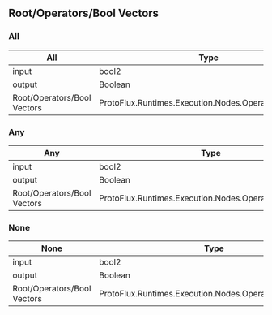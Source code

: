 <!-----------------------------------------------------------------------+
 ! This file has been generated using a script. Do not edit it manually. !
 ! Edit the individual node pages instead.                               !
 +----------------------------------------------------------------------->

## Root/Operators/Bool Vectors

### All

<!-- ProtofluxNode:start -->
| All | Type | Label |
| --- | ---- | ----- |
| input | bool2 | V |
| output | Boolean | * |
| Root/Operators/Bool Vectors | ProtoFlux.Runtimes.Execution.Nodes.Operators.All_Bool2 |  |
<!-- ProtofluxNode:end -->


### Any

<!-- ProtofluxNode:start -->
| Any | Type | Label |
| --- | ---- | ----- |
| input | bool2 | V |
| output | Boolean | * |
| Root/Operators/Bool Vectors | ProtoFlux.Runtimes.Execution.Nodes.Operators.Any_Bool2 |  |
<!-- ProtofluxNode:end -->


### None

<!-- ProtofluxNode:start -->
| None | Type | Label |
| --- | ---- | ----- |
| input | bool2 | V |
| output | Boolean | * |
| Root/Operators/Bool Vectors | ProtoFlux.Runtimes.Execution.Nodes.Operators.None_Bool2 |  |
<!-- ProtofluxNode:end -->


